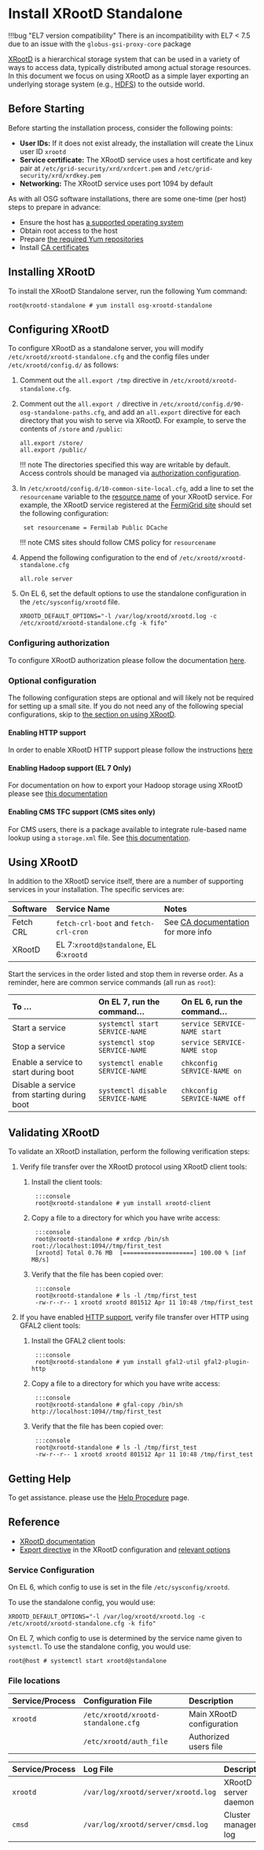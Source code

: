 
Install XRootD Standalone
=========================

!!!bug "EL7 version compatibility"
    There is an incompatibility with EL7 < 7.5 due to an issue with the `globus-gsi-proxy-core` package


[XRootD](http://xrootd.org/) is a hierarchical storage system that can be used in a variety of ways to access data,
typically distributed among actual storage resources. In this document we focus on using XRootD as a simple layer
exporting an underlying storage system (e.g., [HDFS](/data/install-hadoop.md)) to the outside world.

Before Starting
---------------

Before starting the installation process, consider the following points:

-   **User IDs:** If it does not exist already, the installation will create the Linux user ID `xrootd`
-   **Service certificate:** The XRootD service uses a host certificate and key pair at
    `/etc/grid-security/xrd/xrdcert.pem` and `/etc/grid-security/xrd/xrdkey.pem`
-   **Networking:** The XRootD service uses port 1094 by default

As with all OSG software installations, there are some one-time (per host) steps to prepare in advance:

-   Ensure the host has [a supported operating system](/release/supported_platforms)
-   Obtain root access to the host
-   Prepare [the required Yum repositories](/common/yum)
-   Install [CA certificates](/common/ca)

Installing XRootD
-----------------

To install the XRootD Standalone server, run the following Yum command:

``` console
root@xrootd-standalone # yum install osg-xrootd-standalone
```

Configuring XRootD
------------------

To configure XRootD as a standalone server, you will modify `/etc/xrootd/xrootd-standalone.cfg` and the config files
under `/etc/xrootd/config.d/` as follows:

1.  Comment out the `all.export /tmp` directive in `/etc/xrootd/xrootd-standalone.cfg`.

1.  Comment out the `all.export /` directive in `/etc/xrootd/config.d/90-osg-standalone-paths.cfg`,
    and add an `all.export` directive for each directory that you wish to serve via XRootD.
    For example, to serve the contents of `/store` and `/public`:

        all.export /store/
        all.export /public/

    !!! note
        The directories specified this way are writable by default.
        Access controls should be managed via [authorization configuration](#configuring-authorization).

1. In `/etc/xrootd/config.d/10-common-site-local.cfg`, add a line to set the `resourcename` variable to the
   [resource name](/common/registration/#registering-resources) of your XRootD service.
   For example, the XRootD service registered at the
   [FermiGrid site](https://github.com/opensciencegrid/topology/blob/master/topology/Fermi%20National%20Accelerator%20Laboratory/FermiGrid/FNAL_PUBLIC_DCACHE.yaml#L6)
   should set the following configuration:

        set resourcename = Fermilab Public DCache

    !!! note
        CMS sites should follow CMS policy for `resourcename`

1.  Append the following configuration to the end of `/etc/xrootd/xrootd-standalone.cfg`

        all.role server

1.  On EL 6, set the default options to use the standalone configuration in the `/etc/sysconfig/xrootd` file.

        XROOTD_DEFAULT_OPTIONS="-l /var/log/xrootd/xrootd.log -c /etc/xrootd/xrootd-standalone.cfg -k fifo"

### Configuring authorization

To configure XRootD authorization please follow the documentation [here](/data/xrootd/xrootd-authorization).

### Optional configuration

The following configuration steps are optional and will likely not be required for setting up a small site.
If you do not need any of the following special configurations, skip to
[the section on using XRootD](#using-xrootd).

#### Enabling HTTP support

In order to enable XRootD HTTP support please follow the instructions
[here](/data/xrootd/install-storage-element#optional-enabling-xrootd-over-http)

#### Enabling Hadoop support (EL 7 Only)

For documentation on how to export your Hadoop storage using XRootD please see
[this documentation](/data/xrootd/install-storage-element#optional-adding-hadoop-support-to-xrootd)

#### Enabling CMS TFC support (CMS sites only)

For CMS users, there is a package available to integrate rule-based name lookup using a `storage.xml` file.
See [this documentation](/data/xrootd/install-storage-element#optional-adding-cms-tfc-support-to-xrootd-cms-sites-only).

Using XRootD
------------

In addition to the XRootD service itself, there are a number of supporting services in your installation.
The specific services are:

| Software  | Service Name                            | Notes                                                                        |
|:----------|:----------------------------------------|:-----------------------------------------------------------------------------|
| Fetch CRL | `fetch-crl-boot` and `fetch-crl-cron`   | See [CA documentation](/common/ca#managing-fetch-crl-services) for more info |
| XRootD    | EL 7:`xrootd@standalone`, EL 6:`xrootd` |                                                                              |

Start the services in the order listed and stop them in reverse order.
As a reminder, here are common service commands (all run as `root`):

| To …                                        | On EL 7, run the command…        | On EL 6, run the command…    |
|:--------------------------------------------|:---------------------------------|:-----------------------------|
| Start a service                             | `systemctl start SERVICE-NAME`   | `service SERVICE-NAME start` |
| Stop a service                              | `systemctl stop SERVICE-NAME`    | `service SERVICE-NAME stop`  |
| Enable a service to start during boot       | `systemctl enable SERVICE-NAME`  | `chkconfig SERVICE-NAME on`  |
| Disable a service from starting during boot | `systemctl disable SERVICE-NAME` | `chkconfig SERVICE-NAME off` |

Validating XRootD
-----------------

To validate an XRootD installation, perform the following verification steps:

1. Verify file transfer over the XRootD protocol using XRootD client tools:

    1. Install the client tools:

            :::console
            root@xrootd-standalone # yum install xrootd-client

    1. Copy a file to a directory for which you have write access:

            :::console
            root@xrootd-standalone # xrdcp /bin/sh root://localhost:1094//tmp/first_test
            [xrootd] Total 0.76 MB  [====================] 100.00 % [inf MB/s]

    1. Verify that the file has been copied over:

            :::console
            root@xrootd-standalone # ls -l /tmp/first_test
            -rw-r--r-- 1 xrootd xrootd 801512 Apr 11 10:48 /tmp/first_test

1. If you have enabled [HTTP support](#enabling-http-support), verify file transfer over HTTP using GFAL2 client
   tools:

    1. Install the GFAL2 client tools:

            :::console
            root@xrootd-standalone # yum install gfal2-util gfal2-plugin-http

    1. Copy a file to a directory for which you have write access:

            :::console
            root@xrootd-standalone # gfal-copy /bin/sh http://localhost:1094//tmp/first_test

    1. Verify that the file has been copied over:

            :::console
            root@xrootd-standalone # ls -l /tmp/first_test
            -rw-r--r-- 1 xrootd xrootd 801512 Apr 11 10:48 /tmp/first_test

Getting Help
------------

To get assistance. please use the [Help Procedure](/common/help/) page.

Reference
---------

- [XRootD documentation](https://xrootd.slac.stanford.edu/docs.html)
- [Export directive](https://xrootd.slac.stanford.edu/doc/dev49/ofs_config.htm#_Toc522916544) in the XRootD
  configuration and [relevant options](https://xrootd.slac.stanford.edu/doc/dev49/ofs_config.htm#_defaults)


### Service Configuration

On EL 6, which config to use is set in the file `/etc/sysconfig/xrootd`.

To use the standalone config, you would use:

``` file
XROOTD_DEFAULT_OPTIONS="-l /var/log/xrootd/xrootd.log -c /etc/xrootd/xrootd-standalone.cfg -k fifo"
```

On EL 7, which config to use is determined by the service name given to `systemctl`.
To use the standalone config, you would use:

``` console
root@host # systemctl start xrootd@standalone
```

### File locations

| Service/Process | Configuration File                  | Description               |
|:----------------|:------------------------------------|:--------------------------|
| `xrootd`        | `/etc/xrootd/xrootd-standalone.cfg` | Main XRootD configuration |
|                 | `/etc/xrootd/auth_file`             | Authorized users file     |

| Service/Process          | Log File                                | Description                                 |
|:-------------------------|:----------------------------------------|:--------------------------------------------|
| `xrootd`                 | `/var/log/xrootd/server/xrootd.log`     | XRootD server daemon log                    |
| `cmsd`                   | `/var/log/xrootd/server/cmsd.log`       | Cluster management log                      |

